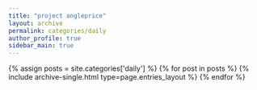 ```yaml
---
title: "project angleprice"
layout: archive
permalink: categories/daily
author_profile: true
sidebar_main: true
---
```



{% assign posts = site.categories['daily'] %}
{% for post in posts %} {% include archive-single.html type=page.entries_layout %} {% endfor %}